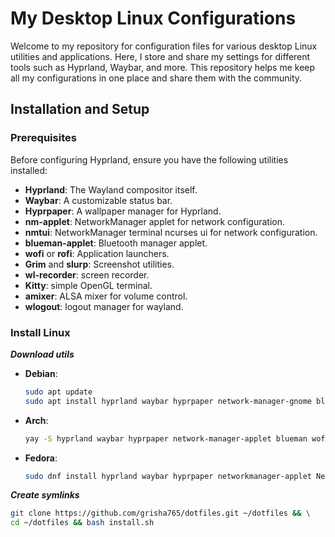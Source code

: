 # My Desktop Linux Configurations

Welcome to my repository for configuration files for various desktop Linux utilities and applications. Here, I store and share my settings for different tools such as Hyprland, Waybar, and more. This repository helps me keep all my configurations in one place and share them with the community.

## Installation and Setup

### Prerequisites

Before configuring Hyprland, ensure you have the following utilities installed:

- **Hyprland**: The Wayland compositor itself.
- **Waybar**: A customizable status bar.
- **Hyprpaper**: A wallpaper manager for Hyprland.
- **nm-applet**: NetworkManager applet for network configuration.
- **nmtui**: NetworkManager terminal ncurses ui for network configuration.
- **blueman-applet**: Bluetooth manager applet.
- **wofi** or **rofi**: Application launchers.
- **Grim** and **slurp**: Screenshot utilities.
- **wl-recorder**: screen recorder.
- **Kitty**: simple OpenGL terminal.
- **amixer**: ALSA mixer for volume control.
- **wlogout**: logout manager for wayland.

### Install Linux

***Download utils***

- **Debian**:
    ```bash
    sudo apt update
    sudo apt install hyprland waybar hyprpaper network-manager-gnome blueman wofi grim slurp alsa-utils wf-recorder kitty
    ```

- **Arch**:
    ```bash
    yay -S hyprland waybar hyprpaper network-manager-applet blueman wofi grim slurp alsa-utils wf-recorder kitty syncthing bluetui-bin
    ```

- **Fedora**:
    ```bash
    sudo dnf install hyprland waybar hyprpaper networkmanager-applet NetworkManager-tui blueman wofi grim slurp alsa-utils wf-recorder kitty
    ```

***Create symlinks***

```bash
git clone https://github.com/grisha765/dotfiles.git ~/dotfiles && \
cd ~/dotfiles && bash install.sh
```
